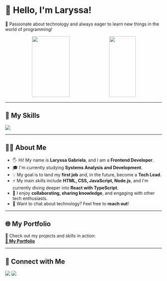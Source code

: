 # 👋 Hello, I'm Laryssa!  

🚀 Passionate about technology and always eager to learn new things in the world of programming!  

<div align="center">  
  <img width="49%" height="195px" src="https://github-readme-stats.vercel.app/api?username=LaryssaGabi&show_icons=true&count_private=true&title_color=80F7D4&icon_color=9d00ff&text_color=c9d1d9&bg_color=0d1117&border_color=fff0" />  
  <img width="41%" height="195px" src="https://github-readme-stats.vercel.app/api/top-langs/?username=LaryssaGabi&layout=compact&title_color=80F7D4&text_color=fff&bg_color=0d1117&border_color=fff0" />  
</div>  

---

## 🚀 My Skills  
<img src="https://skillicons.dev/icons?i=html,css,js,ts,java,react,nodejs,styledcomponents,mysql,figma,vscode,github&theme=dark" />

---

## 👩‍💻 About Me  

- 🖐️ Hi! My name is **Laryssa Gabriela**, and I am a **Frontend Developer**.  
- 🎓 I'm currently studying **Systems Analysis and Development**.  
- 💡 My goal is to land my **first job** and, in the future, become a **Tech Lead**.  
- ⚡ My main skills include **HTML, CSS, JavaScript, Node.js**, and I'm currently diving deeper into **React with TypeScript**.  
- 🤝 I enjoy **collaborating, sharing knowledge**, and engaging with other tech enthusiasts.  
- 💬 Want to chat about technology? Feel free to **reach out**!  

---

## 🌐 My Portfolio  
🔗 Check out my projects and skills in action:  
[**📌 My Portfolio**](https://portfolio-laryssa-gabriela-virid-19.vercel.app/#Portofolio)  

---

## 📲 Connect with Me  

<div>  
  <a href="mailto:lary.gabriela85@gmail.com"><img src="https://img.shields.io/badge/-Gmail-%23333?style=for-the-badge&logo=gmail&logoColor=white" target="_blank"></a>  
  <a href="https://www.linkedin.com/in/laryssa-gabriela-alves-073366202/" target="_blank"><img src="https://img.shields.io/badge/-LinkedIn-%230077B5?style=for-the-badge&logo=linkedin&logoColor=white" target="_blank"></a>  
</div>  

